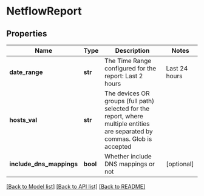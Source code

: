 # NetflowReport

## Properties
Name | Type | Description | Notes
------------ | ------------- | ------------- | -------------
**date_range** | **str** | The Time Range configured for the report: Last 2 hours | Last 24 hours | Last calendar day | Last 7 days | Last 14 days | Last 30 days | Last calendar month | Last 365 days | Any custom date range in this format: YYYY-MM-dd hh:mm TO YYYY-MM-dd hh:mm | [optional] 
**hosts_val** | **str** | The devices OR groups (full path) selected for the report, where multiple entities are separated by commas. Glob is accepted | 
**include_dns_mappings** | **bool** | Whether include DNS mappings or not | [optional] 

[[Back to Model list]](../README.md#documentation-for-models) [[Back to API list]](../README.md#documentation-for-api-endpoints) [[Back to README]](../README.md)


